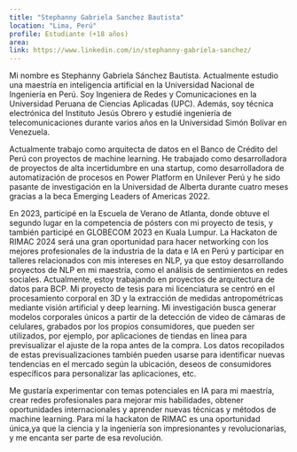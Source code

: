 ```yaml
---
title: "Stephanny Gabriela Sanchez Bautista"
location: "Lima, Perú"
profile: Estudiante (+18 años)
area: 
link: https://www.linkedin.com/in/stephanny-gabriela-sanchez/
---
```


Mi nombre es Stephanny Gabriela Sánchez Bautista. Actualmente estudio una maestría en inteligencia artificial en la Universidad Nacional de Ingeniería en Perú. Soy Ingeniera de Redes y Comunicaciones en la Universidad Peruana de Ciencias Aplicadas (UPC). Además, soy técnica electrónica del Instituto Jesús Obrero y estudié ingeniería de telecomunicaciones durante varios años en la Universidad Simón Bolívar en Venezuela.

Actualmente trabajo como arquitecta de datos en el Banco de Crédito del Perú con proyectos de machine learning. He trabajado como desarrolladora de proyectos de alta incertidumbre en una startup, como desarrolladora de automatización de procesos en Power Platform en Unilever Perú y he sido pasante de investigación en la Universidad de Alberta durante cuatro meses gracias a la beca Emerging Leaders of Americas 2022.

En 2023, participé en la Escuela de Verano de Atlanta, donde obtuve el segundo lugar en la competencia de pósters con mi proyecto de tesis, y también participé en GLOBECOM 2023 en Kuala Lumpur. La Hackaton de RIMAC 2024 será una gran oportunidad para hacer networking con los mejores profesionales de la industria de la data e IA en Perú y participar en talleres relacionados con mis intereses en NLP, ya que estoy desarrollando proyectos de NLP en mi maestría, como el análisis de sentimientos en redes sociales. Actualmente, estoy trabajando en proyectos de arquitectura de datos para BCP. Mi proyecto de tesis para mi licenciatura se centró en el procesamiento corporal en 3D y la extracción de medidas antropométricas mediante visión artificial y deep learning. Mi investigación busca generar modelos corporales únicos a partir de la detección de video de cámaras de celulares, grabados por los propios consumidores, que pueden ser utilizados, por ejemplo, por aplicaciones de tiendas en línea para previsualizar el ajuste de la ropa antes de la compra. Los datos recopilados de estas previsualizaciones también pueden usarse para identificar nuevas tendencias en el mercado según la ubicación, deseos de consumidores específicos para personalizar las aplicaciones, etc.

Me gustaría experimentar con temas potenciales en IA para mi maestría, crear redes profesionales para mejorar mis habilidades, obtener oportunidades internacionales y aprender nuevas técnicas y métodos de machine learning. Para mí la hackaton de RIMAC es una oportunidad única,ya que la ciencia y la ingeniería son impresionantes y revolucionarias, y me encanta ser parte de esa revolución.